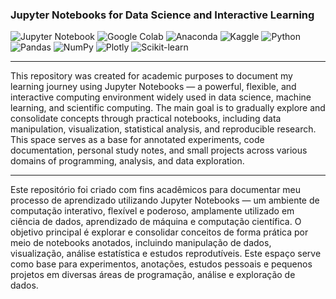 ### Jupyter Notebooks for Data Science and Interactive Learning

![Jupyter Notebook](https://img.shields.io/badge/jupyter-0d1117?style=for-the-badge&logo=jupyter&logoColor=25fafe)
![Google Colab](https://img.shields.io/badge/Google%20Colab-0d1117?style=for-the-badge&logo=googlecolab&logoColor=25fafe)
![Anaconda](https://img.shields.io/badge/Anaconda-0d1117?style=for-the-badge&logo=anaconda&logoColor=25fafe)
![Kaggle](https://img.shields.io/badge/Kaggle-0d1117?style=for-the-badge&logo=kaggle&logoColor=25fafe)
![Python](https://img.shields.io/badge/python-0d1117?style=for-the-badge&logo=python&logoColor=25fafe)
![Pandas](https://img.shields.io/badge/pandas-0d1117?style=for-the-badge&logo=pandas&logoColor=25fafe)
![NumPy](https://img.shields.io/badge/numpy-0d1117?style=for-the-badge&logo=numpy&logoColor=25fafe)
![Plotly](https://img.shields.io/badge/plotly-0d1117?style=for-the-badge&logo=plotly&logoColor=25fafe)
![Scikit-learn](https://img.shields.io/badge/scikit--learn-0d1117?style=for-the-badge&logo=scikit-learn&logoColor=25fafe)

---
This repository was created for academic purposes to document my learning journey using Jupyter Notebooks — a powerful, flexible, and interactive computing environment widely used in data science, machine learning, and scientific computing. The main goal is to gradually explore and consolidate concepts through practical notebooks, including data manipulation, visualization, statistical analysis, and reproducible research. This space serves as a base for annotated experiments, code documentation, personal study notes, and small projects across various domains of programming, analysis, and data exploration.

---

Este repositório foi criado com fins acadêmicos para documentar meu processo de aprendizado utilizando Jupyter Notebooks — um ambiente de computação interativo, flexível e poderoso, amplamente utilizado em ciência de dados, aprendizado de máquina e computação científica. O objetivo principal é explorar e consolidar conceitos de forma prática por meio de notebooks anotados, incluindo manipulação de dados, visualização, análise estatística e estudos reprodutíveis. Este espaço serve como base para experimentos, anotações, estudos pessoais e pequenos projetos em diversas áreas de programação, análise e exploração de dados.
